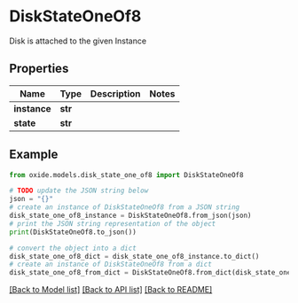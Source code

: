 # DiskStateOneOf8

Disk is attached to the given Instance

## Properties

Name | Type | Description | Notes
------------ | ------------- | ------------- | -------------
**instance** | **str** |  | 
**state** | **str** |  | 

## Example

```python
from oxide.models.disk_state_one_of8 import DiskStateOneOf8

# TODO update the JSON string below
json = "{}"
# create an instance of DiskStateOneOf8 from a JSON string
disk_state_one_of8_instance = DiskStateOneOf8.from_json(json)
# print the JSON string representation of the object
print(DiskStateOneOf8.to_json())

# convert the object into a dict
disk_state_one_of8_dict = disk_state_one_of8_instance.to_dict()
# create an instance of DiskStateOneOf8 from a dict
disk_state_one_of8_from_dict = DiskStateOneOf8.from_dict(disk_state_one_of8_dict)
```
[[Back to Model list]](../README.md#documentation-for-models) [[Back to API list]](../README.md#documentation-for-api-endpoints) [[Back to README]](../README.md)


